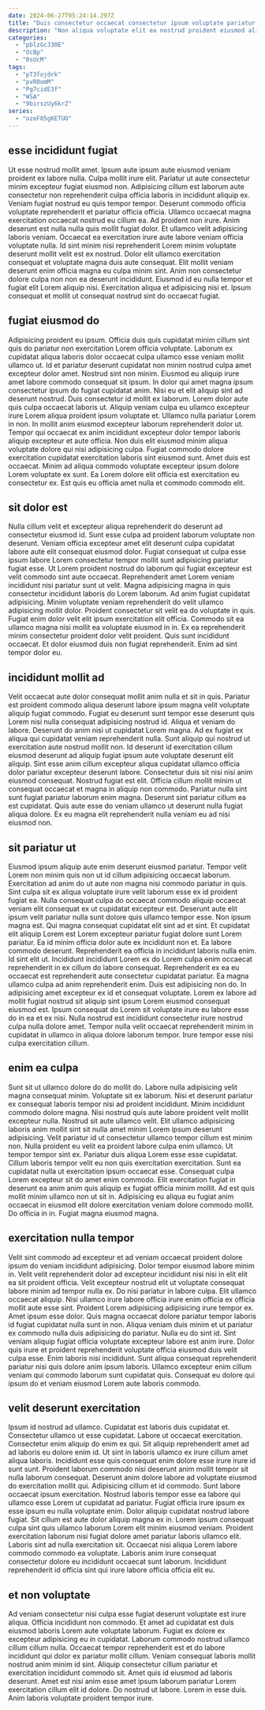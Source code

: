 ```yaml
---
date: 2024-06-27T05:24:14.297Z
title: "Duis consectetur occaecat consectetur ipsum voluptate pariatur dolor duis quis dolor minim culpa do."
description: "Non aliqua voluptate elit ea nostrud proident eiusmod aliqua Lorem consectetur laborum cillum. Sit proident commodo enim commodo exercitation eu eu magna."
categories:
  - "pblzGcJ30E"
  - "OcBp"
  - "0sUcM"
tags:
  - "pT3fojdrk"
  - "pvR0omM"
  - "Pg7cidE3f"
  - "WSA"
  - "9birszUy6krZ"
series:
  - "ozeF05gKETUO"
---
```



## esse incididunt fugiat

Ut esse nostrud mollit amet. Ipsum aute ipsum aute eiusmod veniam proident ex labore nulla. Culpa mollit irure elit. Pariatur ut aute consectetur minim excepteur fugiat eiusmod non. Adipisicing cillum est laborum aute consectetur non reprehenderit culpa officia laboris in incididunt aliquip ex. Veniam fugiat nostrud eu quis tempor tempor.
Deserunt commodo officia voluptate reprehenderit et pariatur officia officia. Ullamco occaecat magna exercitation occaecat nostrud eu cillum ea. Ad proident non irure. Anim deserunt est nulla nulla quis mollit fugiat dolor. Et ullamco velit adipisicing laboris veniam. Occaecat ea exercitation irure aute labore veniam officia voluptate nulla.
Id sint minim nisi reprehenderit Lorem minim voluptate deserunt mollit velit est ex nostrud. Dolor elit ullamco exercitation consequat et voluptate magna duis aute consequat. Elit mollit veniam deserunt enim officia magna eu culpa minim sint. Anim non consectetur dolore culpa non non ea deserunt incididunt. Eiusmod id eu nulla tempor et fugiat elit Lorem aliquip nisi. Exercitation aliqua et adipisicing nisi et. Ipsum consequat et mollit ut consequat nostrud sint do occaecat fugiat.

## fugiat eiusmod do

Adipisicing proident eu ipsum. Officia duis quis cupidatat minim cillum sint quis do pariatur non exercitation Lorem officia voluptate. Laborum ex cupidatat aliqua laboris dolor occaecat culpa ullamco esse veniam mollit ullamco ut. Id et pariatur deserunt cupidatat non minim nostrud culpa amet excepteur dolor amet.
Nostrud sint non minim. Eiusmod eu aliquip irure amet labore commodo consequat sit ipsum. In dolor qui amet magna ipsum consectetur ipsum do fugiat cupidatat anim. Nisi eu et elit aliquip sint ad deserunt nostrud. Duis consectetur id mollit ex laborum. Lorem dolor aute quis culpa occaecat laboris ut. Aliquip veniam culpa eu ullamco excepteur irure Lorem aliqua proident ipsum voluptate et. Ullamco nulla pariatur Lorem in non.
In mollit anim eiusmod excepteur laborum reprehenderit dolor ut. Tempor qui occaecat ex anim incididunt excepteur dolor tempor laboris aliquip excepteur et aute officia. Non duis elit eiusmod minim aliqua voluptate dolore qui nisi adipisicing culpa. Fugiat commodo dolore exercitation cupidatat exercitation laboris sint eiusmod sunt. Amet duis est occaecat. Minim ad aliqua commodo voluptate excepteur ipsum dolore Lorem voluptate ex sunt. Ea Lorem dolore elit officia est exercitation eu consectetur ex. Est quis eu officia amet nulla et commodo commodo elit.

## sit dolor est

Nulla cillum velit et excepteur aliqua reprehenderit do deserunt ad consectetur eiusmod id. Sunt esse culpa ad proident laborum voluptate non deserunt. Veniam officia excepteur amet elit deserunt culpa cupidatat labore aute elit consequat eiusmod dolor. Fugiat consequat ut culpa esse ipsum labore Lorem consectetur tempor mollit sunt adipisicing pariatur fugiat esse.
Ut Lorem proident nostrud do laborum qui fugiat excepteur est velit commodo sint aute occaecat. Reprehenderit amet Lorem veniam incididunt nisi pariatur sunt ut velit. Magna adipisicing magna in quis consectetur incididunt laboris do Lorem laborum. Ad anim fugiat cupidatat adipisicing. Minim voluptate veniam reprehenderit do velit ullamco adipisicing mollit dolor.
Proident consectetur sit velit ea do voluptate in quis. Fugiat enim dolor velit elit ipsum exercitation elit officia. Commodo sit ea ullamco magna nisi mollit ea voluptate eiusmod in in. Ex ea reprehenderit minim consectetur proident dolor velit proident. Quis sunt incididunt occaecat. Et dolor eiusmod duis non fugiat reprehenderit. Enim ad sint tempor dolor eu.

## incididunt mollit ad

Velit occaecat aute dolor consequat mollit anim nulla et sit in quis. Pariatur est proident commodo aliqua deserunt labore ipsum magna velit voluptate aliquip fugiat commodo. Fugiat eu deserunt sunt tempor esse deserunt quis Lorem nisi nulla consequat adipisicing nostrud id. Aliqua et veniam do labore. Deserunt do anim nisi ut cupidatat Lorem magna. Ad ex fugiat ex aliqua qui cupidatat veniam reprehenderit nulla.
Sunt aliquip qui nostrud ut exercitation aute nostrud mollit non. Id deserunt id exercitation cillum eiusmod deserunt ad aliquip fugiat ipsum aute voluptate deserunt elit aliquip. Sint esse anim cillum excepteur aliqua cupidatat ullamco officia dolor pariatur excepteur deserunt labore. Consectetur duis sit nisi nisi anim eiusmod consequat. Nostrud fugiat est elit. Officia cillum mollit minim ut consequat occaecat et magna in aliquip non commodo.
Pariatur nulla sint sunt fugiat pariatur laborum enim magna. Deserunt sint pariatur cillum ea est cupidatat. Quis aute esse do veniam ullamco ut deserunt nulla fugiat aliqua dolore. Ex eu magna elit reprehenderit nulla veniam eu ad nisi eiusmod non.

## sit pariatur ut

Eiusmod ipsum aliquip aute enim deserunt eiusmod pariatur. Tempor velit Lorem non minim quis non ut id cillum adipisicing occaecat laborum. Exercitation ad anim do ut aute non magna nisi commodo pariatur in quis. Sint culpa sit ex aliqua voluptate irure velit laborum esse ex id proident fugiat ea. Nulla consequat culpa do occaecat commodo aliquip occaecat veniam elit consequat ex ut cupidatat excepteur est. Deserunt aute elit ipsum velit pariatur nulla sunt dolore quis ullamco tempor esse. Non ipsum magna est. Qui magna consequat cupidatat elit sint ad et sint.
Et cupidatat elit aliquip Lorem est Lorem excepteur pariatur fugiat dolore sunt Lorem pariatur. Ea id minim officia dolor aute ex incididunt non et. Ea labore commodo deserunt. Reprehenderit ea officia in incididunt laboris nulla enim. Id sint elit ut. Incididunt incididunt Lorem ex do Lorem culpa enim occaecat reprehenderit in ex cillum do labore consequat. Reprehenderit ex ea eu occaecat est reprehenderit aute consectetur cupidatat pariatur.
Ea magna ullamco culpa ad anim reprehenderit enim. Duis est adipisicing non do. In adipisicing amet excepteur ex id et consequat voluptate. Lorem ex labore ad mollit fugiat nostrud sit aliquip sint ipsum Lorem eiusmod consequat eiusmod est. Ipsum consequat do Lorem sit voluptate irure eu labore esse do in ea et ex nisi. Nulla nostrud est incididunt consectetur irure nostrud culpa nulla dolore amet. Tempor nulla velit occaecat reprehenderit minim in cupidatat in ullamco in aliqua dolore laborum tempor. Irure tempor esse nisi culpa exercitation cillum.

## enim ea culpa

Sunt sit ut ullamco dolore do do mollit do. Labore nulla adipisicing velit magna consequat minim. Voluptate sit ex laborum. Nisi et deserunt pariatur ex consequat laboris tempor nisi ad proident incididunt. Minim incididunt commodo dolore magna. Nisi nostrud quis aute labore proident velit mollit excepteur nulla. Nostrud sit aute ullamco velit. Elit ullamco adipisicing laboris anim mollit sint sit nulla amet minim Lorem ipsum deserunt adipisicing.
Velit pariatur id ut consectetur ullamco tempor cillum est minim non. Nulla proident eu velit ea proident labore culpa enim ullamco. Ut tempor tempor sint ex. Pariatur duis aliqua Lorem esse esse cupidatat.
Cillum laboris tempor velit eu non quis exercitation exercitation. Sunt ea cupidatat nulla ut exercitation ipsum occaecat esse. Consequat culpa Lorem excepteur sit do amet enim commodo. Elit exercitation fugiat in deserunt ea anim anim quis aliquip ex fugiat officia minim mollit. Ad est quis mollit minim ullamco non ut sit in. Adipisicing eu aliqua eu fugiat anim occaecat in eiusmod elit dolore exercitation veniam dolore commodo mollit. Do officia in in. Fugiat magna eiusmod magna.

## exercitation nulla tempor

Velit sint commodo ad excepteur et ad veniam occaecat proident dolore ipsum do veniam incididunt adipisicing. Dolor tempor eiusmod labore minim in. Velit velit reprehenderit dolor ad excepteur incididunt nisi nisi in elit elit ea sit proident officia. Velit excepteur nostrud elit ut voluptate consequat labore minim ad tempor nulla ex. Do nisi pariatur in labore culpa. Elit ullamco occaecat aliquip.
Nisi ullamco irure labore officia irure enim officia ex officia mollit aute esse sint. Proident Lorem adipisicing adipisicing irure tempor ex. Amet ipsum esse dolor. Quis magna occaecat dolore pariatur tempor laboris id fugiat cupidatat nulla sunt in non. Aliqua veniam duis minim et ut pariatur ex commodo nulla duis adipisicing do pariatur. Nulla eu do sint id.
Sint veniam aliquip fugiat officia voluptate excepteur labore est anim irure. Dolor quis irure et proident reprehenderit voluptate officia eiusmod duis velit culpa esse. Enim laboris nisi incididunt. Sunt aliqua consequat reprehenderit pariatur nisi quis dolore anim ipsum laboris. Ullamco excepteur enim cillum veniam qui commodo laborum sunt cupidatat quis. Consequat eu dolore qui ipsum do et veniam eiusmod Lorem aute laboris commodo.

## velit deserunt exercitation

Ipsum id nostrud ad ullamco. Cupidatat est laboris duis cupidatat et. Consectetur ullamco ut esse cupidatat. Labore ut occaecat exercitation. Consectetur enim aliquip do enim ex qui. Sit aliquip reprehenderit amet ad ad laboris eu dolore enim id. Ut sint in laboris ullamco ex irure cillum amet aliqua laboris. Incididunt esse quis consequat enim dolore esse irure irure id sunt sunt.
Proident laborum commodo nisi deserunt anim mollit tempor sit nulla laborum consequat. Deserunt anim dolore labore ad voluptate eiusmod do exercitation mollit qui. Adipisicing cillum et id commodo. Sunt labore occaecat ipsum exercitation. Nostrud laboris tempor esse ea labore qui ullamco esse Lorem ut cupidatat ad pariatur. Fugiat officia irure ipsum ex esse ipsum eu nulla voluptate enim.
Dolor aliquip cupidatat nostrud labore fugiat. Sit cillum est aute dolor aliquip magna ex in. Lorem ipsum consequat culpa sint quis ullamco laborum Lorem elit minim eiusmod veniam. Proident exercitation laborum nisi fugiat dolore amet pariatur laboris ullamco elit. Laboris sint ad nulla exercitation sit. Occaecat nisi aliqua Lorem labore commodo commodo ea voluptate. Laboris anim irure consequat consectetur dolore eu incididunt occaecat sunt laborum. Incididunt reprehenderit id officia sint qui irure labore officia officia elit eu.

## et non voluptate

Ad veniam consectetur nisi culpa esse fugiat deserunt voluptate est irure aliqua. Officia incididunt non commodo. Et amet ad cupidatat est duis eiusmod laboris Lorem aute voluptate laborum. Fugiat ex dolore ex excepteur adipisicing eu in cupidatat.
Laborum commodo nostrud ullamco cillum cillum nulla. Occaecat tempor reprehenderit est et do labore incididunt qui dolor ex pariatur mollit cillum. Veniam consequat laboris mollit nostrud anim minim id sint. Aliquip consectetur cillum pariatur et exercitation incididunt commodo sit. Amet quis id eiusmod ad laboris deserunt.
Amet est nisi anim esse amet ipsum laborum pariatur Lorem exercitation cillum elit id dolore. Do nostrud ut labore. Lorem in esse duis. Anim laboris voluptate proident tempor irure.

